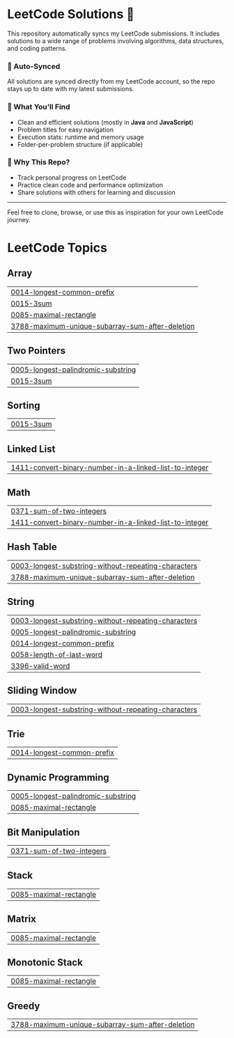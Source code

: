 # LeetCode Solutions 🚀

This repository automatically syncs my LeetCode submissions. It includes solutions to a wide range of problems involving algorithms, data structures, and coding patterns.

### 🔄 Auto-Synced
All solutions are synced directly from my LeetCode account, so the repo stays up to date with my latest submissions.

### 📂 What You’ll Find
- Clean and efficient solutions (mostly in **Java** and **JavaScript**)
- Problem titles for easy navigation
- Execution stats: runtime and memory usage
- Folder-per-problem structure (if applicable)

### 🧠 Why This Repo?
- Track personal progress on LeetCode
- Practice clean code and performance optimization
- Share solutions with others for learning and discussion

---

Feel free to clone, browse, or use this as inspiration for your own LeetCode journey.

<!---LeetCode Topics Start-->
# LeetCode Topics
## Array
|  |
| ------- |
| [0014-longest-common-prefix](https://github.com/adarshupadhyay21/LeetCode/tree/master/0014-longest-common-prefix) |
| [0015-3sum](https://github.com/adarshupadhyay21/LeetCode/tree/master/0015-3sum) |
| [0085-maximal-rectangle](https://github.com/adarshupadhyay21/LeetCode/tree/master/0085-maximal-rectangle) |
| [3788-maximum-unique-subarray-sum-after-deletion](https://github.com/adarshupadhyay21/LeetCode/tree/master/3788-maximum-unique-subarray-sum-after-deletion) |
## Two Pointers
|  |
| ------- |
| [0005-longest-palindromic-substring](https://github.com/adarshupadhyay21/LeetCode/tree/master/0005-longest-palindromic-substring) |
| [0015-3sum](https://github.com/adarshupadhyay21/LeetCode/tree/master/0015-3sum) |
## Sorting
|  |
| ------- |
| [0015-3sum](https://github.com/adarshupadhyay21/LeetCode/tree/master/0015-3sum) |
## Linked List
|  |
| ------- |
| [1411-convert-binary-number-in-a-linked-list-to-integer](https://github.com/adarshupadhyay21/LeetCode/tree/master/1411-convert-binary-number-in-a-linked-list-to-integer) |
## Math
|  |
| ------- |
| [0371-sum-of-two-integers](https://github.com/adarshupadhyay21/LeetCode/tree/master/0371-sum-of-two-integers) |
| [1411-convert-binary-number-in-a-linked-list-to-integer](https://github.com/adarshupadhyay21/LeetCode/tree/master/1411-convert-binary-number-in-a-linked-list-to-integer) |
## Hash Table
|  |
| ------- |
| [0003-longest-substring-without-repeating-characters](https://github.com/adarshupadhyay21/LeetCode/tree/master/0003-longest-substring-without-repeating-characters) |
| [3788-maximum-unique-subarray-sum-after-deletion](https://github.com/adarshupadhyay21/LeetCode/tree/master/3788-maximum-unique-subarray-sum-after-deletion) |
## String
|  |
| ------- |
| [0003-longest-substring-without-repeating-characters](https://github.com/adarshupadhyay21/LeetCode/tree/master/0003-longest-substring-without-repeating-characters) |
| [0005-longest-palindromic-substring](https://github.com/adarshupadhyay21/LeetCode/tree/master/0005-longest-palindromic-substring) |
| [0014-longest-common-prefix](https://github.com/adarshupadhyay21/LeetCode/tree/master/0014-longest-common-prefix) |
| [0058-length-of-last-word](https://github.com/adarshupadhyay21/LeetCode/tree/master/0058-length-of-last-word) |
| [3396-valid-word](https://github.com/adarshupadhyay21/LeetCode/tree/master/3396-valid-word) |
## Sliding Window
|  |
| ------- |
| [0003-longest-substring-without-repeating-characters](https://github.com/adarshupadhyay21/LeetCode/tree/master/0003-longest-substring-without-repeating-characters) |
## Trie
|  |
| ------- |
| [0014-longest-common-prefix](https://github.com/adarshupadhyay21/LeetCode/tree/master/0014-longest-common-prefix) |
## Dynamic Programming
|  |
| ------- |
| [0005-longest-palindromic-substring](https://github.com/adarshupadhyay21/LeetCode/tree/master/0005-longest-palindromic-substring) |
| [0085-maximal-rectangle](https://github.com/adarshupadhyay21/LeetCode/tree/master/0085-maximal-rectangle) |
## Bit Manipulation
|  |
| ------- |
| [0371-sum-of-two-integers](https://github.com/adarshupadhyay21/LeetCode/tree/master/0371-sum-of-two-integers) |
## Stack
|  |
| ------- |
| [0085-maximal-rectangle](https://github.com/adarshupadhyay21/LeetCode/tree/master/0085-maximal-rectangle) |
## Matrix
|  |
| ------- |
| [0085-maximal-rectangle](https://github.com/adarshupadhyay21/LeetCode/tree/master/0085-maximal-rectangle) |
## Monotonic Stack
|  |
| ------- |
| [0085-maximal-rectangle](https://github.com/adarshupadhyay21/LeetCode/tree/master/0085-maximal-rectangle) |
## Greedy
|  |
| ------- |
| [3788-maximum-unique-subarray-sum-after-deletion](https://github.com/adarshupadhyay21/LeetCode/tree/master/3788-maximum-unique-subarray-sum-after-deletion) |
<!---LeetCode Topics End-->
